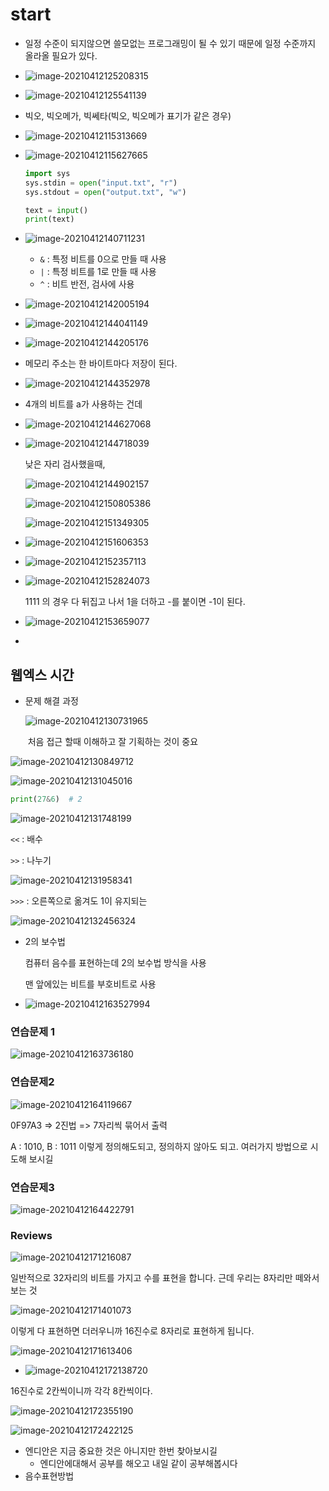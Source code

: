 # start

- 일정 수준이 되지않으면 쓸모없는 프로그래밍이 될 수 있기 때문에 일정 수준까지 올라올 필요가 있다.
- ![image-20210412125208315](start.assets/image-20210412125208315.png)
- ![image-20210412125541139](start.assets/image-20210412125541139.png)

- 빅오, 빅오메가, 빅쎄타(빅오, 빅오메가 표기가 같은 경우)

- ![image-20210412115313669](start.assets/image-20210412115313669.png)

- ![image-20210412115627665](start.assets/image-20210412115627665.png)

  ```python
  import sys
  sys.stdin = open("input.txt", "r")
  sys.stdout = open("output.txt", "w")
  
  text = input()
  print(text)
  ```

- ![image-20210412140711231](start.assets/image-20210412140711231.png)

  - `&` : 특정 비트를 0으로 만들 때 사용
  - `|` : 특정 비트를 1로 만들 때 사용
  - `^` : 비트 반전, 검사에 사용

- ![image-20210412142005194](start.assets/image-20210412142005194.png)

- ![image-20210412144041149](start.assets/image-20210412144041149.png)

- ![image-20210412144205176](start.assets/image-20210412144205176.png)

- 메모리 주소는 한 바이트마다 저장이 된다.

- ![image-20210412144352978](start.assets/image-20210412144352978.png)

- 4개의 비트를 a가 사용하는 건데

- ![image-20210412144627068](start.assets/image-20210412144627068.png)

- ![image-20210412144718039](start.assets/image-20210412144718039.png)

  낮은 자리 검사했을때, 

  ![image-20210412144902157](start.assets/image-20210412144902157.png)

  ![image-20210412150805386](start.assets/image-20210412150805386.png)

  ![image-20210412151349305](start.assets/image-20210412151349305.png)

- ![image-20210412151606353](start.assets/image-20210412151606353.png)

- ![image-20210412152357113](start.assets/image-20210412152357113.png)

- ![image-20210412152824073](start.assets/image-20210412152824073.png)

  1111 의 경우 다 뒤집고 나서 1을 더하고 -를 붙이면 -1이 된다.

- ![image-20210412153659077](start.assets/image-20210412153659077.png)
- 















## 웹엑스 시간

- 문제 해결 과정

  ![image-20210412130731965](start.assets/image-20210412130731965.png)

  ​	처음 접근 할때 이해하고 잘 기획하는 것이 중요

![image-20210412130849712](start.assets/image-20210412130849712.png)

![image-20210412131045016](start.assets/image-20210412131045016.png)

```python
print(27&6)  # 2
```

![image-20210412131748199](start.assets/image-20210412131748199.png)

`<<`  : 배수

`>>` : 나누기

![image-20210412131958341](start.assets/image-20210412131958341.png)

`>>>` : 오른쪽으로 옮겨도 1이 유지되는

![image-20210412132456324](start.assets/image-20210412132456324.png)

- 2의 보수법

  컴퓨터 음수를 표현하는데 2의 보수법 방식을 사용

  맨 앞에있는 비트를 부호비트로 사용

- ![image-20210412163527994](start.assets/image-20210412163527994.png)

### 연습문제 1

![image-20210412163736180](start.assets/image-20210412163736180.png)



### 연습문제2

![image-20210412164119667](start.assets/image-20210412164119667.png)

0F97A3 => 2진법 => 7자리씩 묶어서 출력

A : 1010, B : 1011 이렇게 정의해도되고, 정의하지 않아도 되고. 여러가지 방법으로 시도해 보시길

### 연습문제3

![image-20210412164422791](start.assets/image-20210412164422791.png)

### Reviews

![image-20210412171216087](start.assets/image-20210412171216087.png)

일반적으로 32자리의 비트를 가지고 수를 표현을 합니다. 근데 우리는 8자리만 떼와서 보는 것

![image-20210412171401073](start.assets/image-20210412171401073.png)

이렇게 다 표현하면 더러우니까 16진수로 8자리로 표현하게 됩니다.

![image-20210412171613406](start.assets/image-20210412171613406.png)

- ![image-20210412172138720](start.assets/image-20210412172138720.png)

16진수로 2칸씩이니까 각각 8칸씩이다.

![image-20210412172355190](start.assets/image-20210412172355190.png)

![image-20210412172422125](start.assets/image-20210412172422125.png)

- 엔디안은 지금 중요한 것은 아니지만 한번 찾아보시길
  - 엔디안에대해서 공부를 해오고 내일 같이 공부해봅시다
- 음수표현방법
